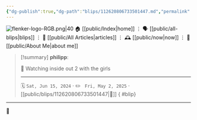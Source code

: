 ```yaml
---
{"dg-publish":true,"dg-path":"blips/112620806733501447.md","permalink":"/blips/112620806733501447/","title":"philipp on mastodon @ 2024-06-15"}
---
```



<div class="transclusion internal-embed is-loaded"><div class="markdown-embed">




![flenker-logo-RGB.png|40](/img/user/attachments/flenker-logo-RGB.png)
🏠 [[public/Index\|home]]  ⋮ 🗣️ [[public/all-blips\|blips]] ⋮  📝 [[public/All Articles\|articles]]  ⋮ 🕰️ [[public/now\|now]] ⋮ 🪪 [[public/About Me\|about me]]


</div></div>


> [!summary] **philipp**:
>
> 🎥 Watching inside out 2 with the girls
> - - -
>
> 🗓️ <code>Sat, Jun 15, 2024</code>  · ✏️ <code> Fri, May 2, 2025</code>  · [[public/blips/112620806733501447\|🔗]]
{ #blip}


- - -

 👾
